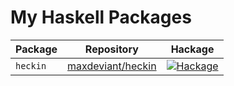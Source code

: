 # My Haskell Packages

| Package  | Repository                                                | Hackage                                                                                           |
| -------- | --------------------------------------------------------- | ------------------------------------------------------------------------------------------------- |
| `heckin` | [maxdeviant/heckin](https://github.com/maxdeviant/heckin) | [![Hackage](https://img.shields.io/hackage/v/heckin)](https://hackage.haskell.org/package/heckin) |
